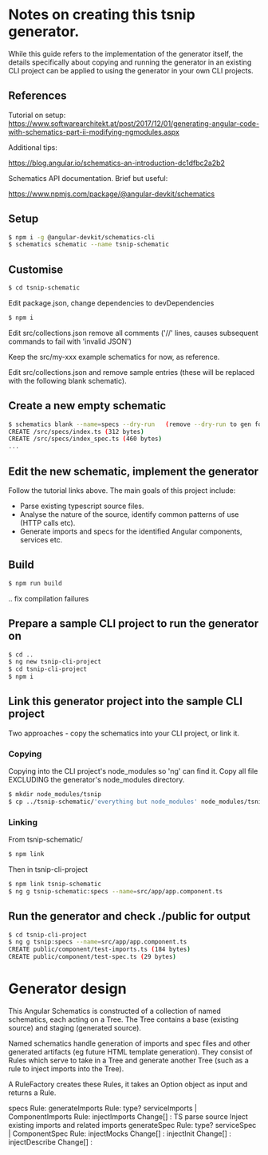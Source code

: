 
# Notes on creating this tsnip generator.

While this guide refers to the implementation of the generator itself, the details
specifically about copying and running the generator in an existing CLI project can be applied to using the generator in your own CLI projects.

## References

Tutorial on setup:
       https://www.softwarearchitekt.at/post/2017/12/01/generating-angular-code-with-schematics-part-ii-modifying-ngmodules.aspx

Additional tips: 

   https://blog.angular.io/schematics-an-introduction-dc1dfbc2a2b2

Schematics API documentation. Brief but useful:

   https://www.npmjs.com/package/@angular-devkit/schematics

## Setup

```bash
$ npm i -g @angular-devkit/schematics-cli
$ schematics schematic --name tsnip-schematic
```

## Customise

```bash
$ cd tsnip-schematic
```

Edit package.json, change dependencies to devDependencies

```bash
$ npm i
```

Edit src/collections.json remove all comments ('//' lines, causes subsequent commands to fail with 'invalid JSON')

Keep the src/my-xxx example schematics for now, as reference.

Edit src/collections.json and remove sample entries (these will be replaced with the following blank schematic).

## Create a new empty schematic

```bash
$ schematics blank --name=specs --dry-run   (remove --dry-run to gen for real)
CREATE /src/specs/index.ts (312 bytes)
CREATE /src/specs/index_spec.ts (460 bytes)
...
```

## Edit the new schematic, implement the generator

Follow the tutorial links above. The main goals of this project include:

  * Parse existing typescript source files.
  * Analyse the nature of the source, identify common patterns of use (HTTP calls etc).
  * Generate imports and specs for the identified Angular components, services etc.

## Build

```bash
$ npm run build
```
.. fix compilation failures
    
## Prepare a sample CLI project to run the generator on

```bash
$ cd ..
$ ng new tsnip-cli-project
$ cd tsnip-cli-project
$ npm i
```

## Link this generator project into the sample CLI project

Two approaches - copy the schematics into your CLI project, or link it.

### Copying

Copying into the CLI project's node\_modules so 'ng' can find it. Copy all file EXCLUDING the generator's node_modules directory.

```bash
$ mkdir node_modules/tsnip
$ cp ../tsnip-schematic/'everything but node_modules' node_modules/tsnip
```

### Linking

From tsnip-schematic/

```bash
$ npm link
```

Then in tsnip-cli-project

```bash
$ npm link tsnip-schematic
$ ng g tsnip-schematic:specs --name=src/app/app.component.ts
```

## Run the generator and check ./public for output

```bash
$ cd tsnip-cli-project
$ ng g tsnip:specs --name=src/app/app.component.ts
CREATE public/component/test-imports.ts (184 bytes)
CREATE public/component/test-spec.ts (29 bytes)
```

# Generator design

This Angular Schematics is constructed of a collection of named schematics, each acting on a Tree. The Tree contains a base (existing source) and staging (generated source).

Named schematics handle generation of imports and spec files and other generated artifacts (eg future HTML template generation). They consist of Rules which serve to take in a Tree and generate another Tree (such as a rule to inject imports into the Tree).

A RuleFactory creates these Rules, it takes an Option object as input and returns a Rule.

specs Rule:
   generateImports Rule:
      type? serviceImports | ComponentImports Rule:
      injectImports Change[] :
         TS parse source
         Inject existing imports and related imports
   generateSpec Rule:
      type? serviceSpec | ComponentSpec Rule:
      injectMocks Change[] :
      injectInit Change[] :
      injectDescribe Change[] :
      
